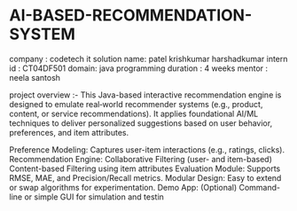 # AI-BASED-RECOMMENDATION-SYSTEM
company : codetech it solution 
name: patel krishkumar harshadkumar 
intern id : CT04DF501 
domain: java programming 
duration : 4 weeks 
mentor : neela santosh


project overview :-
      This Java-based interactive recommendation engine is designed to emulate real‑world recommender systems (e.g., product, content, or service recommendations). It applies foundational AI/ML techniques to deliver personalized suggestions based on user behavior, preferences, and item attributes.

Preference Modeling: Captures user-item interactions (e.g., ratings, clicks).
Recommendation Engine:
       Collaborative Filtering (user- and item-based)
       Content-based Filtering using item attributes
Evaluation Module: Supports RMSE, MAE, and Precision/Recall metrics.
Modular Design: Easy to extend or swap algorithms for experimentation.
Demo App: (Optional) Command-line or simple GUI for simulation and testin
